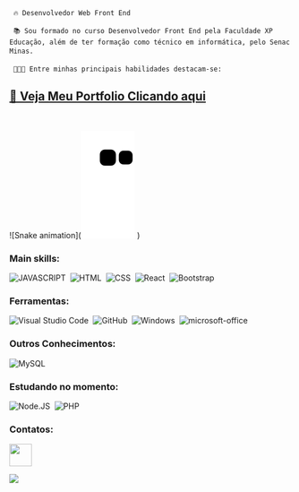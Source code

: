  <p>
    
     🔥 Desenvolvedor Web Front End
  
     📚 Sou formado no curso Desenvolvedor Front End pela Faculdade XP Educação, além de ter formação como técnico em informática, pelo Senac Minas.
      
     👩🏾‍🎓 Entre minhas principais habilidades destacam-se: 
    
  </p>

 ## [💼 Veja Meu Portfolio Clicando aqui](https://lui-portfolio.vercel.app)                                                        

<br>
  
  ![Snake animation](![snake gif](https://github.com/LuiDev1/LuiDev1/blob/output/github-contribution-grid-snake.svg)
)
  

### Main skills:
![JAVASCRIPT](https://img.shields.io/badge/JavaScript-F7DF1E?style=for-the-badge&logo=javascript&logoColor=black)&nbsp;
![HTML](https://img.shields.io/badge/-HTML-0D1117?style=for-the-badge&logo=HTML5&labelColor=0D1117)&nbsp;
![CSS](https://img.shields.io/badge/CSS3-1572B6?style=for-the-badge&logo=css3&logoColor=white)&nbsp;
![React](https://img.shields.io/badge/React-20232A?style=for-the-badge&logo=react&logoColor=61DAFB)&nbsp;
![Bootstrap](https://img.shields.io/badge/Bootstrap-563D7C?style=for-the-badge&logo=bootstrap&logoColor=white)&nbsp;


### Ferramentas:
![Visual Studio Code](https://img.shields.io/badge/-Visual%20Studio%20Code-0D1117?style=for-the-badge&logo=visual-studio-code&logoColor=007ACC&labelColor=0D1117)&nbsp;
![GitHub](https://img.shields.io/badge/-GitHub-0D1117?style=for-the-badge&logo=github&labelColor=0D1117)&nbsp;
![Windows](https://img.shields.io/badge/-Windows-0D1117?style=for-the-badge&logo=windows&labelColor=0D1117)&nbsp;
![microsoft-office](https://img.shields.io/badge/-microsoft_office-0D1117?style=for-the-badge&logo=microsoft-office&labelColor=0D1117)&nbsp;

### Outros Conhecimentos:
![MySQL](https://img.shields.io/badge/-mysql-0D1117?style=for-the-badge&logo=mysql&labelColor=0D1117)&nbsp;


### Estudando no momento:
![Node.JS](https://img.shields.io/badge/-Node.JS-0D1117?style=for-the-badge&logo=node.js&labelColor=0D1117&textColor=0D1117)&nbsp;
![PHP](https://img.shields.io/badge/PHP-777BB4?style=for-the-badge&logo=php&logoColor=white)&nbsp;

### Contatos:

<div style="display: inline_block">
  
<a href="mailto:luisfscontato@gmail.com" target="_blank" style="text-decoration:none;"><img align="center"   height="40" width="40" src="https://encrypted-tbn0.gstatic.com/images?q=tbn:ANd9GcTS0M6ggYz32UW39FkUpTPAqSnNOeCR9YDNZ5bN6iog1RE8sLUbsuzt8O-d02CowQ3pS3Q&usqp=CAU"></a>
  
</div>



![](https://komarev.com/ghpvc/?username=luidev1)

